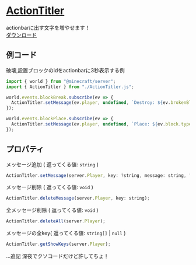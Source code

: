 # [ActionTitler](https://github.com/arutaka1220/ActionTitler/releases/download/v1.0.0/ActionTitler.js)
actionbarに出す文字を増やせます！  
[ダウンロード](https://github.com/arutaka1220/ActionTitler/releases/download/v1.0.0/ActionTitler.js)
## 例コード
破壊,設置ブロックのidをactionbarに3秒表示する例
```js
import { world } from "@minecraft/server";
import { ActionTitler } from "./ActionTitler.js";

world.events.blockBreak.subscribe(ev => {
  ActionTitler.setMessage(ev.player, undefined, `Destroy: ${ev.brokenBlockPermutation.type.id}`, 60);
});

world.events.blockPlace.subscribe(ev => {
  ActionTitler.setMessage(ev.player, undefined, `Place: ${ev.block.typeId}`, 60);
});
```

## プロパティ
メッセージ追加 ( 返ってくる値: `string` ) 
```js
ActionTitler.setMessage(server.Player, key: ?string, message: string, ?showTick: number);
```
メッセージ削除 ( 返ってくる値: `void` )
```js
ActionTitler.deleteMessage(server.Player, key: string);
```
全メッセージ削除 ( 返ってくる値: `void` )
```js
ActionTitler.deleteAll(server.Player);
```
メッセージの全key( 返ってくる値: `string[]` | `null` )
```js
ActionTitler.getShowKeys(server.Player);
```

...追記
深夜でクソコードだけど許してちょ！
